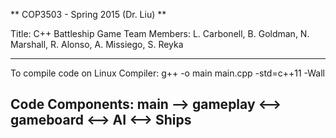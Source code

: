 ** COP3503 - Spring 2015 (Dr. Liu) **

Title: C++ Battleship Game
Team Members: L. Carbonell, B. Goldman, N. Marshall, R. Alonso, A. Missiego, S. Reyka

-----------------------------------------------------------------------------------------------------------------------
To compile code on Linux Compiler: g++ -o main main.cpp -std=c++11 -Wall

Code Components: main --> gameplay <--> gameboard <--> AI <--> Ships
-----------------------------------------------------------------------------------------------------------------------
